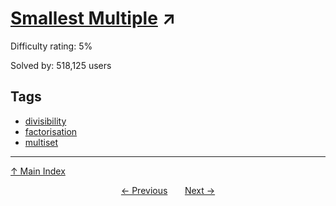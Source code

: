 # [Smallest Multiple](https://projecteuler.net/problem=5) ↗️

Difficulty rating: 5%

Solved by: 518,125 users
## Tags

- [divisibility](../tags/divisibility.md)
- [factorisation](../tags/factorisation.md)
- [multiset](../tags/multiset.md)



---

[↑ Main Index](../README.md)


<div align=center><a href='4.md'>← Previous</a> &nbsp;&nbsp; &nbsp;&nbsp;  <a href='6.md'>Next →</a></div>
